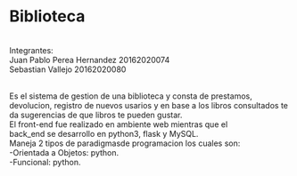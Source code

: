# Biblioteca
<br/>Integrantes:
<br/>Juan Pablo Perea Hernandez 20162020074
<br/>Sebastian Vallejo 20162020080

<br/>Es el sistema de gestion de una biblioteca y consta de prestamos, devolucion, registro de nuevos usarios y en base a los libros consultados te da sugerencias de que libros te pueden gustar.
<br/>El front-end fue realizado en ambiente web mientras que el <br/>back_end se desarrollo en python3, flask y MySQL.
<br/>Maneja 2 tipos de paradigmasde programacion los cuales son:
<br/>-Orientada a Objetos: python.
<br/>-Funcional: python.

